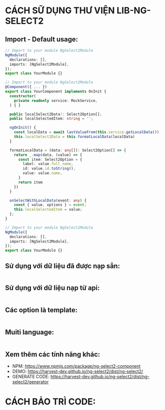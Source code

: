 # CÁCH SỮ DỤNG THƯ VIỆN LIB-NG-SELECT2

## Import - Default usage:

```typescript
// Import to your module NgSelect2Module
NgModule({
  declarations: [],
  imports: [NgSelect2Module],
});
export class YourModule {}
```

```typescript
// Import to your module NgSelect2Module
@Component({ ... })
export class YourComponent implements OnInit {
  constructor(
    private readonly service: MockService,
  ) { }

  public localSelect2Data!: Select2Option[];
  public localSelectedItem: string = '';

  ngOnInit() {
    const localData = await lastValueFrom(this.service.getLocalData());
    this.localSelect2Data = this.formatLocalData(localData)
  }

  formatLocalData = (data: any[]): Select2Option[] => {
    return _.map(data, (value) => {
      const item: Select2Option = {
        label: value.full_name,
        id: value.id.toString(),
        value: value.name,
      }
      return item
    })
  }

  onSelectWithLocalData(event: any) {
    const { value, options } = event;
    this.localSelectedItem = value;
  };
}
```

```typescript
// Import to your module NgSelect2Module
NgModule({
  declarations: [],
  imports: [NgSelect2Module],
});
export class YourModule {}
```

## Sử dụng với dữ liệu đã được nạp sẳn:

```typescript

```

## Sử dụng với dữ liệu nạp từ api:

```typescript

```

## Các option là template:

```typescript

```

## Muiti language:

```typescript

```

## Xem thêm các tính năng khác:

- NPM: https://www.npmjs.com/package/ng-select2-component
- DEMO: https://harvest-dev.github.io/ng-select2/dist/ng-select2/
- GENERATE CODE: https://harvest-dev.github.io/ng-select2/dist/ng-select2/generator

# CÁCH BẢO TRÌ CODE:
